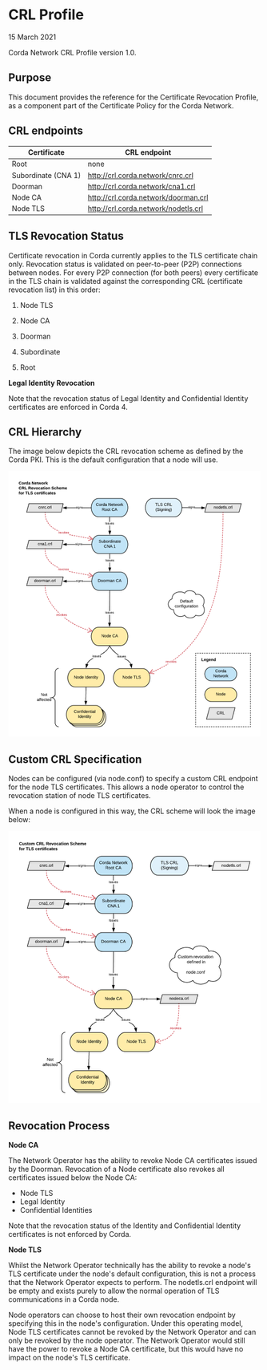 # CRL Profile

15 March 2021

Corda Network CRL Profile version 1.0.

## Purpose

This document provides the reference for the Certificate Revocation Profile, as a component part of the Certificate Policy for the Corda Network.

## CRL endpoints

| **Certificate**     	| **CRL endpoint**                     	|
|---------------------	|--------------------------------------	|
| Root                	| none                                 	|
| Subordinate (CNA 1) 	| http://crl.corda.network/cnrc.crl    	|
| Doorman             	| http://crl.corda.network/cna1.crl    	|
| Node CA             	| http://crl.corda.network/doorman.crl 	|
| Node TLS            	| http://crl.corda.network/nodetls.crl 	|

## TLS Revocation Status

Certificate revocation in Corda currently applies to the TLS certificate chain only. Revocation status is validated on peer-to-peer (P2P) connections between nodes. For every P2P connection (for both peers) every certificate in the TLS chain is validated against the corresponding CRL (certificate revocation list) in this order:

1.	Node TLS  

2.	Node CA

3.	Doorman

4.	Subordinate

5.	Root

**Legal Identity Revocation**

Note that the revocation status of Legal Identity and Confidential Identity certificates are enforced in Corda 4.

## CRL Hierarchy

The image below depicts the CRL revocation scheme as defined by the Corda PKI. This is the default configuration that a node will use.

![Corda Network CRL Revocation Scheme](https://github.com/corda-network/trust-corda-network.github.io/blob/Certificate-Profile-%26-CRL-Profile-2021/assets/images/CRL%20Hierarchy.png "Corda Network CRL Revocation Scheme")

## Custom CRL Specification

Nodes can be configured (via node.conf) to specify a custom CRL endpoint for the node TLS certificates. This allows a node operator to control the revocation station of node TLS certificates.

When a node is configured in this way, the CRL scheme will look the image below:

![Custom CRL Revocation Scheme](https://github.com/corda-network/trust-corda-network.github.io/blob/Certificate-Profile-%26-CRL-Profile-2021/assets/images/Custom%20CRL%20Revocation%20Scheme%20for%20TLS%20certificatespng.png "Custom CRL Revocation Scheme")


## Revocation Process

**Node CA**

The Network Operator has the ability to revoke Node CA certificates issued by the Doorman. Revocation of a Node certificate also revokes all certificates issued below the Node CA:

* Node TLS 
* Legal Identity
* Confidential Identities

Note that the revocation status of the Identity and Confidential Identity certificates is not enforced by Corda.

**Node TLS**

Whilst the Network Operator technically has the ability to revoke a node's TLS certificate under the node's default configuration, this is not a process that the Network Operator expects to perform. The nodetls.crl endpoint will be empty and exists purely to allow the normal operation of TLS communications in a Corda node.

Node operators can choose to host their own revocation endpoint by specifying this in the node's configuration. Under this operating model, Node TLS certificates cannot be revoked by the Network Operator and can only be revoked by the node operator. The Network Operator would still have the power to revoke a Node CA certificate, but this would have no impact on the node's TLS certificate.





